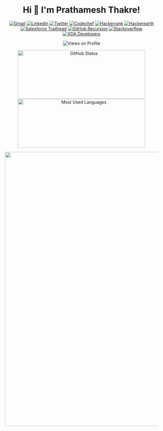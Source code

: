 <h1 align="center">Hi 👋 I'm Prathamesh Thakre!</h1>
<p align="center">
	<a href="mailto:prathmesh613@gmail.com"><img src="https://img.shields.io/badge/Gmail-D14836?style=for-the-badge&logo=gmail&logoColor=white" alt="Gmail"></a>
	<a href="https://www.linkedin.com/in/tpmsh/"><img src="https://img.shields.io/badge/LinkedIn-0077B5?style=for-the-badge&logo=linkedin&logoColor=white" alt="LinkedIn"></a>
	<a href="https://twitter.com/tpmsh_"><img src="https://img.shields.io/badge/Twitter-1DA1F2?style=for-the-badge&logo=twitter&logoColor=white" alt="Twitter"></a>
	<a href="https://www.codechef.com/users/tpmsh"><img src="https://img.shields.io/badge/Codechef-%23B92B27.svg?&style=for-the-badge&logo=Codechef&logoColor=white" alt="Codechef"></a>
	<a href="https://www.hackerrank.com/tpmsh"><img src="https://img.shields.io/badge/-Hackerrank-2EC866?style=for-the-badge&logo=HackerRank&logoColor=white" alt="Hackerrank"></a>
	<a href="https://www.hackerearth.com/@tpmsh"><img src="https://img.shields.io/badge/HackerEarth-%232C3454.svg?&style=for-the-badge&logo=HackerEarth&logoColor=Blue" alt="Hackerearth"></a>
	<a href="https://trailblazer.me/id/tpmsh"><img src="https://img.shields.io/badge/Salesforce-00A1E0?style=for-the-badge&logo=Salesforce&logoColor=white" alt="Salesforce Trailhead"></a>
	<a href="https://github.com/tpmsh-git"><img src="https://img.shields.io/badge/GitHub-100000?style=for-the-badge&logo=github&logoColor=white" alt="GitHub Recursion"></a>
	<a href="https://stackoverflow.com/users/17860142/tpmsh"><img src="https://img.shields.io/badge/Stack_Overflow-FE7A16?style=for-the-badge&logo=stack-overflow&logoColor=white" alt="Stackoverflow"></a>
	<a href="https://forum.xda-developers.com/m/prathmesh613.6961670/"><img src="https://img.shields.io/badge/xda%20developers-2DAAE9?style=for-the-badge&logo=xda-developers&logoColor=white" alt="XDA Developers"></a>
	
</p>
	
<p align="center"> <img src="https://komarev.com/ghpvc/?username=tpmsh-git" alt="Views on Profile"> </p>
<p align="center">
<img width="420px" height="160px" src="https://github-readme-stats.vercel.app/api?username=tpmsh-git&count_private=true&show_icons=true&theme=radical" alt="GitHub Status">
<img width="420px" height="160px" src = "https://github-readme-stats.vercel.app/api/top-langs/?username=tpmsh-git&show_icons=true&layout=compact&theme=radical" alt="Most Used Languages">
</p>

<p align="center"> <img width="900px" src="https://github-readme-streak-stats.herokuapp.com?user=tpmsh-git&theme=dark&hide_border=true"> </p>